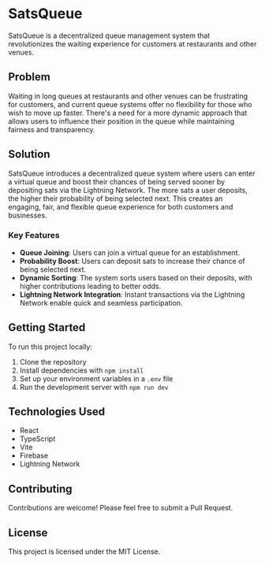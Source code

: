 # SatsQueue

SatsQueue is a decentralized queue management system that revolutionizes the waiting experience for customers at restaurants and other venues.

## Problem

Waiting in long queues at restaurants and other venues can be frustrating for customers, and current queue systems offer no flexibility for those who wish to move up faster. There's a need for a more dynamic approach that allows users to influence their position in the queue while maintaining fairness and transparency.

## Solution

SatsQueue introduces a decentralized queue system where users can enter a virtual queue and boost their chances of being served sooner by depositing sats via the Lightning Network. The more sats a user deposits, the higher their probability of being selected next. This creates an engaging, fair, and flexible queue experience for both customers and businesses.

### Key Features

- **Queue Joining**: Users can join a virtual queue for an establishment.
- **Probability Boost**: Users can deposit sats to increase their chance of being selected next.
- **Dynamic Sorting**: The system sorts users based on their deposits, with higher contributions leading to better odds.
- **Lightning Network Integration**: Instant transactions via the Lightning Network enable quick and seamless participation.

## Getting Started

To run this project locally:

1. Clone the repository
2. Install dependencies with `npm install`
3. Set up your environment variables in a `.env` file
4. Run the development server with `npm run dev`

## Technologies Used

- React
- TypeScript
- Vite
- Firebase
- Lightning Network

## Contributing

Contributions are welcome! Please feel free to submit a Pull Request.

## License

This project is licensed under the MIT License.
